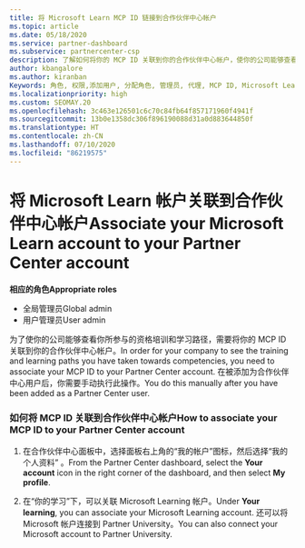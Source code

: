 ```yaml
---
title: 将 Microsoft Learn MCP ID 链接到合作伙伴中心帐户
ms.topic: article
ms.date: 05/18/2020
ms.service: partner-dashboard
ms.subservice: partnercenter-csp
description: 了解如何将你的 MCP ID 关联到你的合作伙伴中心帐户，使你的公司能够查看你所参与的资格培训和学习路径。
author: kbangalore
ms.author: kiranban
Keywords: 角色, 权限,添加用户, 分配角色, 管理员, 代理, MCP ID, Microsoft Learn
ms.localizationpriority: high
ms.custom: SEOMAY.20
ms.openlocfilehash: 3c463e126501c6c70c84fb64f857171960f4941f
ms.sourcegitcommit: 13b0e1358dc306f896190088d31a0d883644850f
ms.translationtype: HT
ms.contentlocale: zh-CN
ms.lasthandoff: 07/10/2020
ms.locfileid: "86219575"
---
```

# <a name="associate-your-microsoft-learn-account-to-your-partner-center-account"></a><span data-ttu-id="a41fc-104">将 Microsoft Learn 帐户关联到合作伙伴中心帐户</span><span class="sxs-lookup"><span data-stu-id="a41fc-104">Associate your Microsoft Learn account to your Partner Center account</span></span>

<span data-ttu-id="a41fc-105">**相应的角色**</span><span class="sxs-lookup"><span data-stu-id="a41fc-105">**Appropriate roles**</span></span>

- <span data-ttu-id="a41fc-106">全局管理员</span><span class="sxs-lookup"><span data-stu-id="a41fc-106">Global admin</span></span>
- <span data-ttu-id="a41fc-107">用户管理员</span><span class="sxs-lookup"><span data-stu-id="a41fc-107">User admin</span></span>

<span data-ttu-id="a41fc-108">为了使你的公司能够查看你所参与的资格培训和学习路径，需要将你的 MCP ID 关联到你的合作伙伴中心帐户。</span><span class="sxs-lookup"><span data-stu-id="a41fc-108">In order for your company to see the training and learning paths you have taken towards competencies, you need to associate your MCP ID to your Partner Center account.</span></span> <span data-ttu-id="a41fc-109">在被添加为合作伙伴中心用户后，你需要手动执行此操作。</span><span class="sxs-lookup"><span data-stu-id="a41fc-109">You do this manually after you have been added as a Partner Center user.</span></span>

### <a name="how-to-associate-your-mcp-id-to-your-partner-center-account"></a><span data-ttu-id="a41fc-110">如何将 MCP ID 关联到合作伙伴中心帐户</span><span class="sxs-lookup"><span data-stu-id="a41fc-110">How to associate your MCP ID to your Partner Center account</span></span>

1. <span data-ttu-id="a41fc-111">在合作伙伴中心面板中，选择面板右上角的“我的帐户”图标，然后选择“我的个人资料” 。</span><span class="sxs-lookup"><span data-stu-id="a41fc-111">From the Partner Center dashboard, select the **Your account** icon in the right corner of the dashboard, and then select **My profile**.</span></span>

2. <span data-ttu-id="a41fc-112">在“你的学习”下，可以关联 Microsoft Learning 帐户。</span><span class="sxs-lookup"><span data-stu-id="a41fc-112">Under **Your learning**, you can associate your Microsoft Learning account.</span></span> <span data-ttu-id="a41fc-113">还可以将 Microsoft 帐户连接到 Partner University。</span><span class="sxs-lookup"><span data-stu-id="a41fc-113">You can also connect your Microsoft account to Partner University.</span></span>

